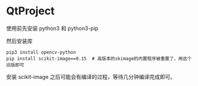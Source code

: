# QtProject

使用前先安装 python3 和 python3-pip

然后安装库
```shell
pip3 install opencv-python
pip install scikit-image==0.15  # 高版本的skimage的内置程序被重置了，用这个旧版即可
```
安装 scikit-image 之后可能会有编译的过程，等待几分钟编译完成即可。
